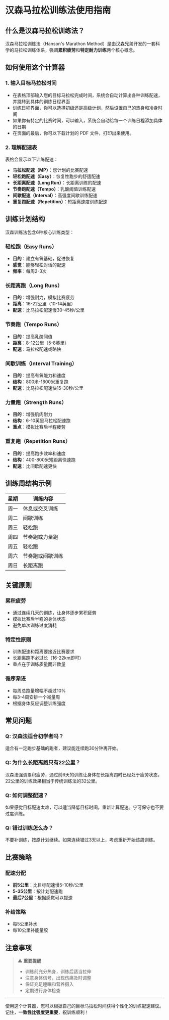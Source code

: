 # 汉森马拉松训练法使用指南

## 什么是汉森马拉松训练法？

汉森马拉松训练法（Hanson's Marathon Method）是由汉森兄弟开发的一套科学的马拉松训练体系，强调**累积疲劳**和**特定耐力训练**两个核心概念。

## 如何使用这个计算器

### 1. 输入目标马拉松时间
- 在表格顶部输入您的目标马拉松完成时间，系统会自动计算出各种训练配速，并跳转到具体的训练日程界面
- 训练日程界面，你可以选择初级还是高级计划，然后设置自己的热身和冷身时间
- 如果你有特定的比赛时间，可以输入，系统会自动给每一个训练日程添加具体的日期
- 在页面的最后，你可以下载计划的 PDF 文件，打印出来使用。

### 2. 理解配速表

表格会显示以下训练配速：

- **马拉松配速（MP）**：您计划的比赛配速
- **轻松跑配速（Easy）**：恢复性跑步的舒适配速  
- **长距离配速（Long Run）**：长距离训练的配速
- **节奏跑配速（Tempo）**：乳酸阈值训练配速
- **间歇配速（Interval）**：高强度间歇训练配速
- **重复跑配速（Repetition）**：短距离速度训练配速

## 训练计划结构

汉森训练法包含6种核心训练类型：

### 轻松跑（Easy Runs）
- **目的**：建立有氧基础，促进恢复
- **感觉**：能够轻松对话的配速
- **频率**：每周2-3次

### 长距离跑（Long Runs）
- **目的**：增强耐力，模拟比赛疲劳
- **距离**：16-22公里（10-14英里）
- **配速**：比马拉松配速慢30-45秒/公里

### 节奏跑（Tempo Runs）
- **目的**：提高乳酸阈值
- **距离**：8-12公里（5-8英里）
- **配速**：马拉松配速或略快

### 间歇训练（Interval Training）
- **目的**：提高有氧能力和速度
- **结构**：800米-1600米重复跑
- **配速**：比马拉松配速快15-30秒/公里

### 力量跑（Strength Runs）
- **目的**：增强肌肉耐力
- **结构**：6-10英里马拉松配速跑
- **重点**：模拟比赛后半程疲劳

### 重复跑（Repetition Runs）
- **目的**：提高跑步效率和速度
- **结构**：400-800米短距离快速跑
- **配速**：比间歇配速更快

## 训练周结构示例

| 星期 | 训练内容 |
|------|----------|
| 周一 | 休息或交叉训练 |
| 周二 | 间歇训练 |
| 周三 | 轻松跑 |
| 周四 | 节奏跑或力量跑 |
| 周五 | 轻松跑 |
| 周六 | 节奏跑或间歇训练 |
| 周日 | 长距离跑 |

## 关键原则

### 累积疲劳
- 通过连续几天的训练，让身体逐步累积疲劳
- 模拟比赛后半程的身体状态
- 避免单次训练过度消耗

### 特定性原则
- 训练配速和距离要接近比赛要求
- 长距离跑不必过长（16-22km即可）
- 重点在于训练质量而非数量

### 循序渐进
- 每周总跑量增幅不超过10%
- 每3-4周安排一个减量周
- 根据身体反应调整训练强度

## 常见问题

### Q: 汉森法适合初学者吗？
适合有一定跑步基础的跑者，建议能连续跑30分钟再开始。

### Q: 为什么长距离跑只有22公里？
汉森法强调累积疲劳，通过前6天的训练让身体在长距离跑时已经处于疲劳状态，22公里的训练效果相当于传统训练法的32公里。

### Q: 如何调整配速？
如果感觉目标配速太难，可以适当降低目标时间，重新计算配速。宁可保守也不要过度训练。

### Q: 错过训练怎么办？
不要补训练，按原计划继续。如果连续错过3天以上，考虑重新开始该周训练。

## 比赛策略

### 配速分配
- **前5公里**：比目标配速慢5-10秒/公里
- **5-35公里**：按计划配速跑
- **最后7公里**：根据感觉可以提速

### 补给策略
- 每5公里补水
- 每10公里补能量胶

## 注意事项

> ⚠️ **重要提醒**
> - 训练前充分热身，训练后适当拉伸
> - 注意身体信号，出现伤痛及时调整
> - 保证充足睡眠和营养摄入
> - 定期进行身体检查

---

使用这个计算器，您可以根据自己的目标马拉松时间获得个性化的训练配速建议。记住，**一致性比强度更重要**，祝训练顺利！